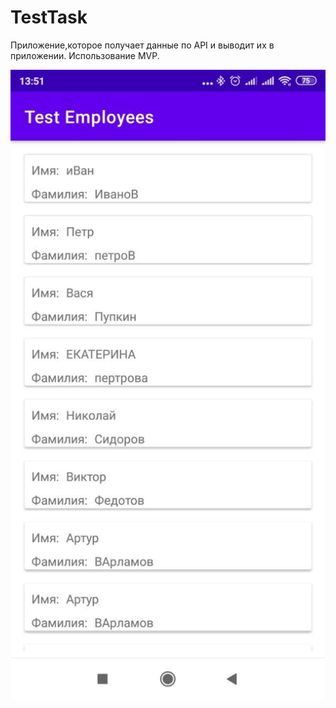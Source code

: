 # TestTask

Приложение,которое получает данные по API и выводит их в приложении.
Использование MVP.

![](des.jpg)
